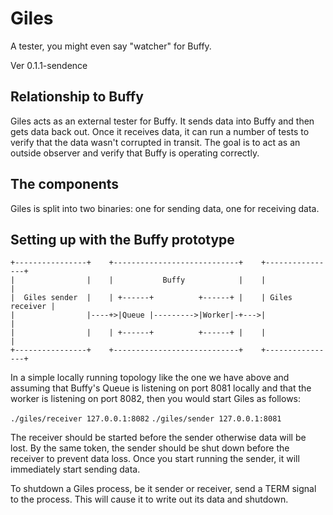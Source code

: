 # Giles

A tester, you might even say "watcher" for Buffy.

Ver 0.1.1-sendence

## Relationship to Buffy

Giles acts as an external tester for Buffy. It sends data into Buffy and then
gets data back out. Once it receives data, it can run a number of tests to
verify that the data wasn't corrupted in transit. The goal is to act as an
outside observer and verify that Buffy is operating correctly.

## The components

Giles is split into two binaries: one for sending data, one for receiving data.

## Setting up with the Buffy prototype

```
+----------------+    +----------------------------+    +----------------+
|                |    |           Buffy            |    |                |
|  Giles sender  |    | +------+          +------+ |    | Giles receiver |
|                |----+>|Queue |--------->|Worker|-+--->|                |
|                |    | +------+          +------+ |    |                |
+----------------+    +----------------------------+    +----------------+
```                           
In a simple locally running topology like the one we have above
and assuming that Buffy's Queue is listening on port 8081 locally
and that the worker is listening on port 8082, then you would start 
Giles as follows:

`./giles/receiver 127.0.0.1:8082`
`./giles/sender 127.0.0.1:8081`

The receiver should be started before the sender otherwise data will be lost. By
the same token, the sender should be shut down before the receiver to prevent
data loss. Once you start running the sender, it will immediately start
sending data.

To shutdown a Giles process, be it sender or receiver, send a TERM signal to the
process. This will cause it to write out its data and shutdown.
